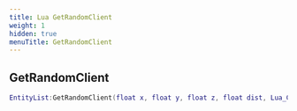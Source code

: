 ```yaml
---
title: Lua GetRandomClient
weight: 1
hidden: true
menuTitle: GetRandomClient
---
```

## GetRandomClient
```lua
EntityList:GetRandomClient(float x, float y, float z, float dist, Lua_Client exclude); -- unknown - Lua_Client
```